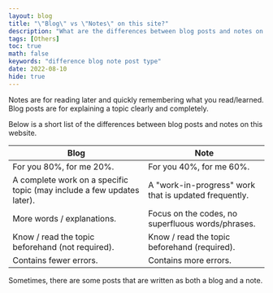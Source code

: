 ```yaml
---
layout: blog
title: "\"Blog\" vs \"Notes\" on this site?"
description: "What are the differences between blog posts and notes on this site?"
tags: [Others]
toc: true
math: false
keywords: "difference blog note post type"
date: 2022-08-10
hide: true
---
```


Notes are for reading later and quickly remembering what you read/learned. Blog posts are for explaining a topic clearly and completely.

Below is a short list of the differences between blog posts and notes on this website.

| Blog                                                         | Note                                                  |
| ------------------------------------------------------------ | ----------------------------------------------------- |
| For you 80%, for me 20%.                                     | For you 40%, for me 60%.                              |
| A complete work on a specific topic (may include a few updates later). | A "work-in-progress" work that is updated frequently. |
| More words / explanations.                                   | Focus on the codes, no superfluous words/phrases.     |
| Know / read the topic beforehand (not required).             | Know / read the topic beforehand (required).          |
| Contains fewer errors.                                       | Contains more errors.                                 |

Sometimes, there are some posts that are written as both a blog and a note.
